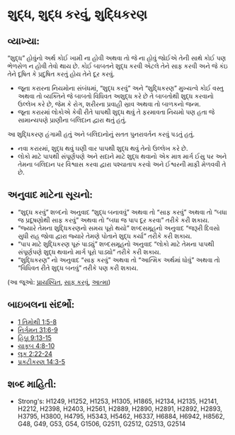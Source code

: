 # શુદ્ધ, શુદ્ધ કરવું, શુદ્ધિકરણ 

## વ્યાખ્યા: 

“શુદ્ધ” હોવુંનો અર્થ કોઈ ખામી ના હોવી અથવા તો જે ના હોવું જોઈએ તેની સાથે કોઈ પણ ભેળસેળ ન હોવી તેવો થાય છે.
કોઈ બાબતને શુદ્ધ કરવી એટલે તેને સાફ કરવી અને જે કંઇ તેને દૂષિત કે પ્રદુષિત કરતું હોય તેને દૂર કરવું.

* જૂના કરારના નિયમોના સંબંધમાં, “શુદ્ધ કરવું” અને “શુદ્ધિકરણ” મુખ્યત્વે કોઈ વસ્તુ અથવા તો વ્યક્તિને જે બાબતો વિધિવત અશુદ્ધ કરે છે તે બાબતોથી શુદ્ધ કરવાનો ઉલ્લેખ કરે છે, જેમ કે રોગ, શરીરના પ્રવાહી સ્રાવ અથવા તો બાળકનો જન્મ.
* જૂના કરારમાં લોકોએ કેવી રીતે પાપથી શુદ્ધ થવું તે ફરમાવતા નિયમો પણ હતા જે સામાન્યપણે પ્રાણીના બલિદાન દ્વારા થતું હતું.

આ શુદ્ધિકરણ હંગામી હતું અને બલિદાનોનું સતત પુનરાવર્તન કરવું પડતું હતું.

* નવા કરારમાં, શુદ્ધ થવું ઘણી વાર પાપથી શુદ્ધ થવું તેનો ઉલ્લેખ કરે છે.
* લોકો માટે પાપથી સંપૂર્ણપણે અને સદાને માટે શુદ્ધ થવાનો એક માત્ર માર્ગ ઈસુ પર અને તેમના બલિદાન પર વિશ્વાસ કરવા દ્વારા પશ્ચાતાપ કરવો અને ઈશ્વરની માફી મેળવવી તે છે.

## અનુવાદ માટેના સૂચનો: 

* “શુદ્ધ કરવું” શબ્દનો અનુવાદ “શુદ્ધ બનાવવું” અથવા તો “સાફ કરવું” અથવા તો “બધા જ પ્રદૂષણોથી સાફ કરવું” અથવા તો “બધા જ પાપ દૂર કરવા” તરીકે કરી શકાય.
* “જ્યારે તેમના શુદ્ધિકરણનો સમય પૂરો થયો” શબ્દસમૂહનો અનુવાદ “જરૂરી દિવસો સુધી રાહ જોવા દ્વારા જ્યારે તેમણે પોતાને શુદ્ધ કર્યા” તરીકે કરી શકાય.
* “પાપ માટે શુદ્ધિકરણ પૂરું પાડ્યું” શબ્દસમૂહનો અનુવાદ “લોકો માટે તેમના પાપથી સંપૂર્ણપણે શુદ્ધ થવાનો માર્ગ પૂરો પાડ્યો” તરીકે કરી શકાય.
* “શુદ્ધિકરણ” નો અનુવાદ “સાફ કરવું” અથવા તો “આત્મિક અર્થમાં ધોવું” અથવા તો “વિધિવત રીતે શુદ્ધ બનવું” તરીકે પણ કરી શકાય.

(આ જૂઓ: [પ્રાયશ્ચિત](../kt/atonement.md), [સાફ કરવું](../kt/clean.md), [આત્મા](../kt/spirit.md))

## બાઇબલના સંદર્ભો: 

* [1 તિમોથી 1:5-8](rc://gu/tn/help/1ti/01/05)
* [નિર્ગમન 31:6-9](rc://gu/tn/help/exo/31/06)
* [હિબ્રૂ 9:13-15](rc://gu/tn/help/heb/09/13)
* [યાકૂબ 4:8-10](rc://gu/tn/help/jas/04/08)
* [લૂક 2:22-24](rc://gu/tn/help/luk/02/22)
* [પ્રકટીકરણ 14:3-5](rc://gu/tn/help/rev/14/03)

## શબ્દ માહિતી: 

* Strong's: H1249, H1252, H1253, H1305, H1865, H2134, H2135, H2141, H2212, H2398, H2403, H2561, H2889, H2890, H2891, H2892, H2893, H3795, H3800, H4795, H5343, H5462, H6337, H6884, H6942, H8562, G48, G49, G53, G54, G1506, G2511, G2512, G2513, G2514

